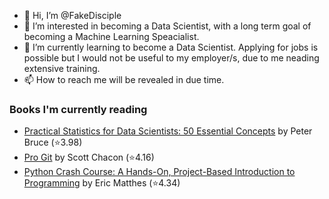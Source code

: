 - 👋 Hi, I’m @FakeDisciple
- 👀 I’m interested in becoming a Data Scientist, with a long term goal of becoming a Machine Learning Speacialist.
- 🌱 I’m currently learning to become a Data Scientist. Applying for jobs is possible but I would not be useful to my employer/s, due to me neading extensive training.
- 📫 How to reach me will be revealed in due time.

### Books I'm currently reading
<!-- GOODREADS-LIST:START -->
- [Practical Statistics for Data Scientists: 50 Essential Concepts](https://www.goodreads.com/review/show/4440575593?utm_medium=api&utm_source=rss) by Peter Bruce (⭐️3.98)
- [Pro Git](https://www.goodreads.com/review/show/4440573785?utm_medium=api&utm_source=rss) by Scott Chacon (⭐️4.16)
- [Python Crash Course: A Hands-On, Project-Based Introduction to Programming](https://www.goodreads.com/review/show/4440571801?utm_medium=api&utm_source=rss) by Eric Matthes (⭐️4.34)
<!-- GOODREADS-LIST:END -->
